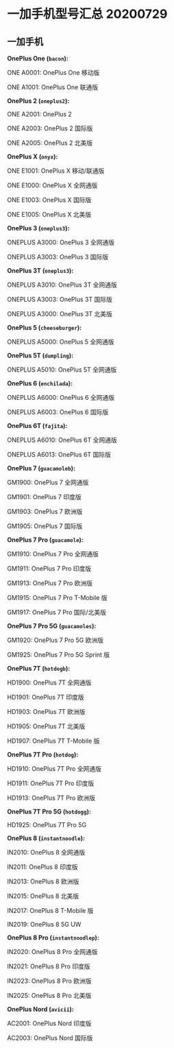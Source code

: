 # 一加手机型号汇总 20200729

## 一加手机

**OnePlus One (`bacon`):**

ONE A0001: OnePlus One 移动版

ONE A1001: OnePlus One 联通版

**OnePlus 2 (`oneplus2`):**

ONE A2001: OnePlus 2

ONE A2003: OnePlus 2 国际版

ONE A2005: OnePlus 2 北美版

**OnePlus X (`onyx`):**

ONE E1001: OnePlus X 移动/联通版

ONE E1000: OnePlus X 全网通版

ONE E1003: OnePlus X 国际版

ONE E1005: OnePlus X 北美版

**OnePlus 3 (`oneplus3`):**

ONEPLUS A3000: OnePlus 3 全网通版

ONEPLUS A3003: OnePlus 3 国际版

**OnePlus 3T (`oneplus3`):**

ONEPLUS A3010: OnePlus 3T 全网通版

ONEPLUS A3003: OnePlus 3T 国际版

ONEPLUS A3000: OnePlus 3T 北美版

**OnePlus 5 (`cheeseburger`):**

ONEPLUS A5000: OnePlus 5 全网通版

**OnePlus 5T (`dumpling`):**

ONEPLUS A5010: OnePlus 5T 全网通版

**OnePlus 6 (`enchilada`):**

ONEPLUS A6000: OnePlus 6 全网通版

ONEPLUS A6003: OnePlus 6 国际版

**OnePlus 6T (`fajita`):**

ONEPLUS A6010: OnePlus 6T 全网通版

ONEPLUS A6013: OnePlus 6T 国际版

**OnePlus 7 (`guacamoleb`):**

GM1900: OnePlus 7 全网通版

GM1901: OnePlus 7 印度版

GM1903: OnePlus 7 欧洲版 

GM1905: OnePlus 7 国际版

**OnePlus 7 Pro (`guacamole`):**

GM1910: OnePlus 7 Pro 全网通版

GM1911: OnePlus 7 Pro 印度版

GM1913: OnePlus 7 Pro 欧洲版
 
GM1915: OnePlus 7 Pro T-Mobile 版

GM1917: OnePlus 7 Pro 国际/北美版

**OnePlus 7 Pro 5G (`guacamoles`):**

GM1920: OnePlus 7 Pro 5G 欧洲版

GM1925: OnePlus 7 Pro 5G Sprint 版

**OnePlus 7T (`hotdogb`):**

HD1900: OnePlus 7T 全网通版

HD1901: OnePlus 7T 印度版

HD1903: OnePlus 7T 欧洲版

HD1905: OnePlus 7T 北美版

HD1907: OnePlus 7T T-Mobile 版

**OnePlus 7T Pro (`hotdog`):**

HD1910: OnePlus 7T Pro 全网通版

HD1911: OnePlus 7T Pro 印度版

HD1913: OnePlus 7T Pro 欧洲版

**OnePlus 7T Pro 5G (`hotdogg`):**

HD1925: OnePlus 7T Pro 5G

**OnePlus 8 (`instantnoodle`):**

IN2010: OnePlus 8 全网通版

IN2011: OnePlus 8 印度版

IN2013: OnePlus 8 欧洲版

IN2015: OnePlus 8 北美版

IN2017: OnePlus 8 T-Mobile 版

IN2019: OnePlus 8 5G UW

**OnePlus 8 Pro (`instantnoodlep`):**

IN2020: OnePlus 8 Pro 全网通版

IN2021: OnePlus 8 Pro 印度版

IN2023: OnePlus 8 Pro 欧洲版

IN2025: OnePlus 8 Pro 北美版

**OnePlus Nord (`avicii`):**

AC2001: OnePlus Nord 印度版

AC2003: OnePlus Nord 国际版
